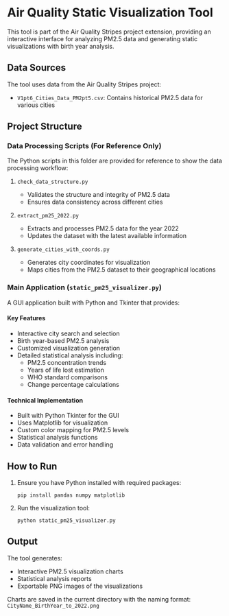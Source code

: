 # Air Quality Static Visualization Tool

This tool is part of the Air Quality Stripes project extension, providing an interactive interface for analyzing PM2.5 data and generating static visualizations with birth year analysis.

## Data Sources

The tool uses data from the Air Quality Stripes project:
- `V1pt6_Cities_Data_PM2pt5.csv`: Contains historical PM2.5 data for various cities

## Project Structure

### Data Processing Scripts (For Reference Only)

The Python scripts in this folder are provided for reference to show the data processing workflow:

1. `check_data_structure.py`
   - Validates the structure and integrity of PM2.5 data
   - Ensures data consistency across different cities

2. `extract_pm25_2022.py`
   - Extracts and processes PM2.5 data for the year 2022
   - Updates the dataset with the latest available information

3. `generate_cities_with_coords.py`
   - Generates city coordinates for visualization
   - Maps cities from the PM2.5 dataset to their geographical locations

### Main Application (`static_pm25_visualizer.py`)

A GUI application built with Python and Tkinter that provides:

#### Key Features
- Interactive city search and selection
- Birth year-based PM2.5 analysis
- Customized visualization generation
- Detailed statistical analysis including:
  - PM2.5 concentration trends
  - Years of life lost estimation
  - WHO standard comparisons
  - Change percentage calculations

#### Technical Implementation
- Built with Python Tkinter for the GUI
- Uses Matplotlib for visualization
- Custom color mapping for PM2.5 levels
- Statistical analysis functions
- Data validation and error handling

## How to Run

1. Ensure you have Python installed with required packages:
   ```
   pip install pandas numpy matplotlib
   ```

2. Run the visualization tool:
   ```
   python static_pm25_visualizer.py
   ```

## Output

The tool generates:
- Interactive PM2.5 visualization charts
- Statistical analysis reports
- Exportable PNG images of the visualizations

Charts are saved in the current directory with the naming format:
`CityName_BirthYear_to_2022.png` 